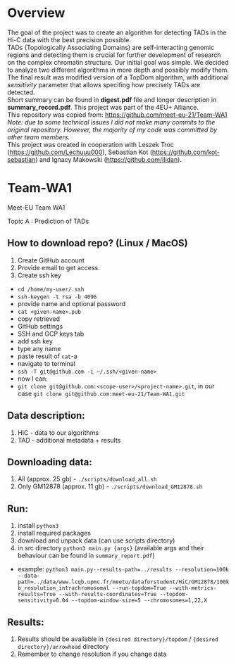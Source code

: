 # Overview  
The goal of the project was to create an algorithm for detecting TADs in the Hi-C data with the best precision possible.  
TADs (Topologically Associating Domains) are self-interacting genomic regions and detecting them is crucial for further development of research on the complex chromatin structure. Our initial goal was simple. We decided to analyze two different algorithms in more depth and possibly modify them. The final result was modified version of a TopDom algorithm, with additional *sensitivity* parameter that allows specifing how precisely TADs are detected.  
Short summary can be found in **digest.pdf** file and longer description in **summary_record.pdf**. This project was part of the 4EU+ Alliance.  
This repository was copied from: https://github.com/meet-eu-21/Team-WA1  
*Note: due to some technical issues I did not make many commits to the original repository. However, the majority of my code was committed by other team members.*  
This project was created in cooperation with Leszek Troc (https://github.com/Lechuuu000), Sebastian Kot (https://github.com/kot-sebastian) and Ignacy Makowski (https://github.com/Ilidan).  
   
   
   
   
# Team-WA1

Meet-EU Team WA1

Topic A : Prediction of TADs

## How to download repo? (Linux / MacOS)
1. Create GitHub account
2. Provide email to get access.
3. Create ssh key
* `cd /home/my-user/.ssh`
* `ssh-keygen -t rsa -b 4096`
* provide name and optional password
* `cat <given-name>.pub`
* copy retrieved
* GitHub settings
* SSH and GCP keys tab
* add ssh key
* type any name
* paste result of `cat`-a
* navigate to terminal
* `ssh -T git@github.com -i ~/.ssh/<given-name>`
* now I can:
* `git clone git@github.com:<scope-user>/<project-name>.git`, in our case `git clone git@github.com:meet-eu-21/Team-WA1.git`

## Data description:
1. HiC - data to our algorithms
2. TAD - additional metadata + results

## Downloading data:
1. All (approx. 25 gb) - `./scripts/download_all.sh`
2. Only GM12878 (approx. 11 gb) - `./scripts/download_GM12878.sh`

## Run:
1. install `python3`
2. install required packages
3. download and unpack data (can use scripts directory)
4. in src directory `python3 main.py {args}` (available args and their behaviour can be found in `summary_report.pdf`)
* example: `python3 main.py--results-path=../results --resolution=100k --data-path=../data/www.lcqb.upmc.fr/meetu/dataforstudent/HiC/GM12878/100kb_resolution_intrachromosomal --run-topdom=True --with-metrics-results=True --with-results-coordinates=True --topdom-sensitivity=0.04 --topdom-window-size=5 --chromosomes=1,22,X`

## Results:
1. Results should be available in `{desired directory}/topdom` / `{desired directory}/arrowhead` directory
2. Remember to change resolution if you change data

